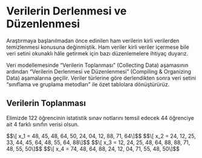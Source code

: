 # Verilerin Derlenmesi ve Düzenlenmesi

Araştırmaya başlanılmadan önce edinilen ham verilerin kirli verilerden temizlenmesi konusuna değinmiştik. Ham veriler kirli veriler içermese bile veri setini okunaklı hâle getirmek için bazı düzenlemelere ihtiyaç duyarız.

Veri modellemesinde “Verilerin Toplanması” (Collecting Data) aşamasının ardından “Verilerin Derlenmesi ve Düzenlenmesi” (Compiling & Organizing Data) aşamalarına geçilir. Veriler türlerine göre derlendikten sonra veri setini “sınıflama ve gruplama metodları” ile özet tablolara dönüştürürüz.

## Verilerin Toplanması

Elimizde 122 öğrencinin istatistik sınav notlarını temsil edecek 44 öğrenciye ait 4 farklı sınıfın verisi olsun.

<div class="mathjax">
    <span>$$\[ x_1 = 48, 45, 48, 64, 50, 24, 04, 12, 88, 71, 64\]$$</span>
    <span>$$\[ x_2 = 24, 12, 25, 33, 44, 45, 64, 48, 55, 64, 88\]$$</span>
    <span>$$\[ x_3 = 12, 24, 25, 48, 64, 88, 88, 71, 48, 55, 50\]$$</span>
    <span>$$\[ x_4 = 74, 48, 64, 88, 24, 12, 04, 71, 55, 48, 50\]$$</span>
</div>
